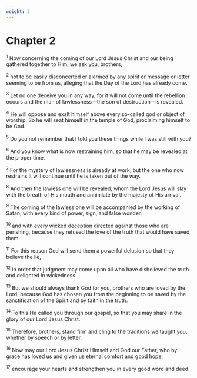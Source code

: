 ```yaml
---
weight: 2
---
```


# Chapter 2

<sup>1</sup> Now concerning the coming of our Lord Jesus Christ and our being gathered together to Him, we ask you, brothers, 

<sup>2</sup> not to be easily disconcerted or alarmed by any spirit or message or letter seeming to be from us, alleging that the Day of the Lord has already come. 

<sup>3</sup> Let no one deceive you in any way, for it will not come until the rebellion occurs and the man of lawlessness—the son of destruction—is revealed. 

<sup>4</sup> He will oppose and exalt himself above every so-called god or object of worship. So he will seat himself in the temple of God, proclaiming himself to be God. 

<sup>5</sup> Do you not remember that I told you these things while I was still with you? 

<sup>6</sup> And you know what is now restraining him, so that he may be revealed at the proper time. 

<sup>7</sup> For the mystery of lawlessness is already at work, but the one who now restrains it will continue until he is taken out of the way. 

<sup>8</sup> And then the lawless one will be revealed, whom the Lord Jesus will slay with the breath of His mouth and annihilate by the majesty of His arrival. 

<sup>9</sup> The coming of the lawless one will be accompanied by the working of Satan, with every kind of power, sign, and false wonder, 

<sup>10</sup> and with every wicked deception directed against those who are perishing, because they refused the love of the truth that would have saved them. 

<sup>11</sup> For this reason God will send them a powerful delusion so that they believe the lie, 

<sup>12</sup> in order that judgment may come upon all who have disbelieved the truth and delighted in wickedness. 

<sup>13</sup> But we should always thank God for you, brothers who are loved by the Lord, because God has chosen you from the beginning to be saved by the sanctification of the Spirit and by faith in the truth. 

<sup>14</sup> To this He called you through our gospel, so that you may share in the glory of our Lord Jesus Christ. 

<sup>15</sup> Therefore, brothers, stand firm and cling to the traditions we taught you, whether by speech or by letter. 

<sup>16</sup> Now may our Lord Jesus Christ Himself and God our Father, who by grace has loved us and given us eternal comfort and good hope, 

<sup>17</sup> encourage your hearts and strengthen you in every good word and deed. 


